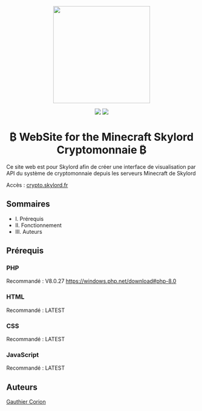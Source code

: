 <p align="center">
      <img src="https://skylord.fr/logo.png" width="256">
      <p align="center">
          <img src="https://img.shields.io/github/contributors/MisterGranti67/Crypto-website">
          <img src="https://img.shields.io/github/last-commit/MisterGranti67/Crypto-website">
      </p>
      <h1 align="center">
        ₿ WebSite for the Minecraft Skylord Cryptomonnaie ₿
      </h1>
      <p>Ce site web est pour Skylord afin de créer une interface de visualisation par API du système de cryptomonnaie depuis les serveurs Minecraft de Skylord</p>
      <p>Accès : <a href="https://crypto.skylord.fr">crypto.skylord.fr</a>
</p>

## Sommaires

<ul> 
    <li>I. Prérequis</li>
    <li>II. Fonctionnement</li>
    <li>III. Auteurs</li>
</ul>

## Prérequis
### PHP
Recommandé : V8.0.27
<a href="https://windows.php.net/download#php-8.0">https://windows.php.net/download#php-8.0</a>
### HTML
Recommandé : LATEST

### CSS
Recommandé : LATEST

### JavaScript
Recommandé : LATEST 


## Auteurs
[Gauthier Corion](https://github.com/MisterGranti67)
